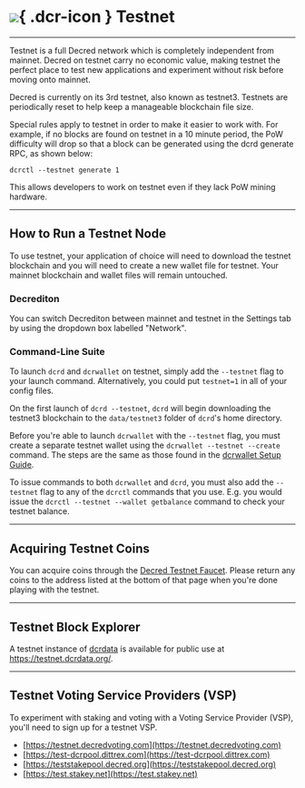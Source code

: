 # ![](../img/dcr-icons/Dcrtl.svg){ .dcr-icon } Testnet

---

Testnet is a full Decred network which is completely independent from mainnet.
Decred on testnet carry no economic value, making testnet the perfect place to
test new applications and experiment without risk before moving onto mainnet.

Decred is currently on its 3rd testnet, also known as testnet3. Testnets are
periodically reset to help keep a manageable blockchain file size.

Special rules apply to testnet in order to make it easier to work with.
For example, if no blocks are found on testnet in a 10 minute period, the PoW
difficulty will drop so that a block can be generated using the dcrd generate
RPC, as shown below:

```no-highlight
dcrctl --testnet generate 1
```

This allows developers to work on testnet even if they lack PoW mining hardware.

---

## How to Run a Testnet Node

To use testnet, your application of choice will need to download the testnet
blockchain and you will need to create a new wallet file for testnet.
Your mainnet blockchain and wallet files will remain untouched.

### Decrediton

You can switch Decrediton between mainnet and testnet in the Settings tab by
using the dropdown box labelled "Network".

### Command-Line Suite

To launch `dcrd` and `dcrwallet` on testnet, simply add the `--testnet` flag to
your launch command.
Alternatively, you could put `testnet=1` in all of your
config files.

On the first launch of `dcrd --testnet`, `dcrd` will begin downloading the
testnet3 blockchain to the `data/testnet3` folder of `dcrd`'s home directory.

Before you're able to launch `dcrwallet` with the `--testnet` flag, you must
create a separate testnet wallet using the `dcrwallet --testnet --create`
command. The steps are the same as those found in the [dcrwallet Setup
Guide](https://docs.decred.org/wallets/cli/dcrwallet-setup).

To issue commands to both `dcrwallet` and `dcrd`, you must also add the
`--testnet` flag to any of the `dcrctl` commands that you use. E.g. you would
issue the `dcrctl --testnet --wallet getbalance` command to check your testnet
balance.

---

## Acquiring Testnet Coins

You can acquire coins through the [Decred Testnet
Faucet](https://faucet.decred.org). Please return any coins to the address
listed at the bottom of that page when you're done playing with the testnet.

---

## Testnet Block Explorer

A testnet instance of [dcrdata](https://github.com/decred/dcrdata) is available
for public use at <https://testnet.dcrdata.org/>.

---

## Testnet Voting Service Providers (VSP)

To experiment with staking and voting with a Voting Service Provider (VSP),
you'll need to sign up for a testnet VSP.

- [https://testnet.decredvoting.com](https://testnet.decredvoting.com)
- [https://test-dcrpool.dittrex.com](https://test-dcrpool.dittrex.com)
- [https://teststakepool.decred.org](https://teststakepool.decred.org)
- [https://test.stakey.net](https://test.stakey.net)
